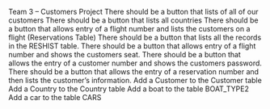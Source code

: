 Team 3 – Customers Project
There should be a button that lists of all of our customers
There should be a button that lists all countries
There should be a button that allows entry of a flight number and lists the
customers on a flight (Reservations Table)
There should be a button that lists all the records in the RESHIST table.
There should be a button that allows entry of a flight number and shows the
customers seat.
There should be a button that allows the entry of a customer number and shows
the customers password.
There should be a button that allows the entry of a reservation number and then
lists the customer’s information.
Add a Customer to the Customer table
Add a Country to the Country table
Add a boat to the table BOAT_TYPE2
Add a car to the table CARS
